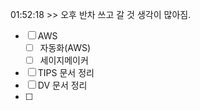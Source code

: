 01:52:18 >>
오후 반차 쓰고 갈 것
생각이 많아짐.

- [ ] AWS
	- [ ] 자동화(AWS)
	- [ ] 세이지메이커
- [ ] TIPS 문서 정리
- [ ] DV 문서 정리
- [ ] 